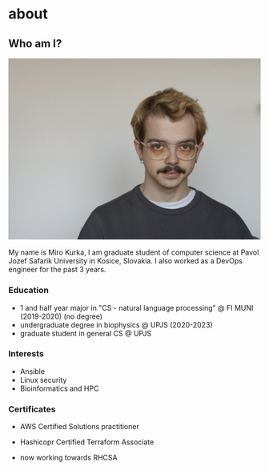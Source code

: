 # about


## Who am I?
![Figure 1: Miro Kurka](me.jpg)



My name is Miro Kurka, I am graduate student of computer science at Pavol Jozef Safarik University in Kosice, Slovakia. I also worked as a DevOps engineer for the past 3 years. 


### Education

- 1 and half year major in "CS - natural language processing" @ FI MUNI (2019-2020) (no degree)
- undergraduate degree in biophysics @ UPJS (2020-2023)
- graduate student in general CS @ UPJS 
### Interests

- Ansible 
- Linux security
- Bioinformatics and HPC

### Certificates 
- AWS Certified Solutions practitioner

- Hashicopr Certified Terraform Associate
  
- now working towards RHCSA

